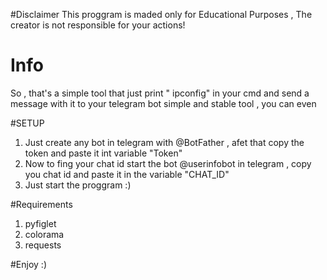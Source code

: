 #Disclaimer 
This proggram is maded only for Educational Purposes , The creator is not responsible for your actions!
# Info 
So , that's a simple tool that just print " ipconfig" in your cmd and send a message with it to your telegram bot
simple and stable tool , you can even

#SETUP
1) Just create any bot in telegram with @BotFather , afet that copy the token and paste it int variable "Token"
2) Now to fing your chat id start the bot @userinfobot in telegram , copy you chat id and paste it in the variable "CHAT_ID"
3) Just start the proggram :)

#Requirements 
1) pyfiglet
2) colorama
3) requests

#Enjoy :)
